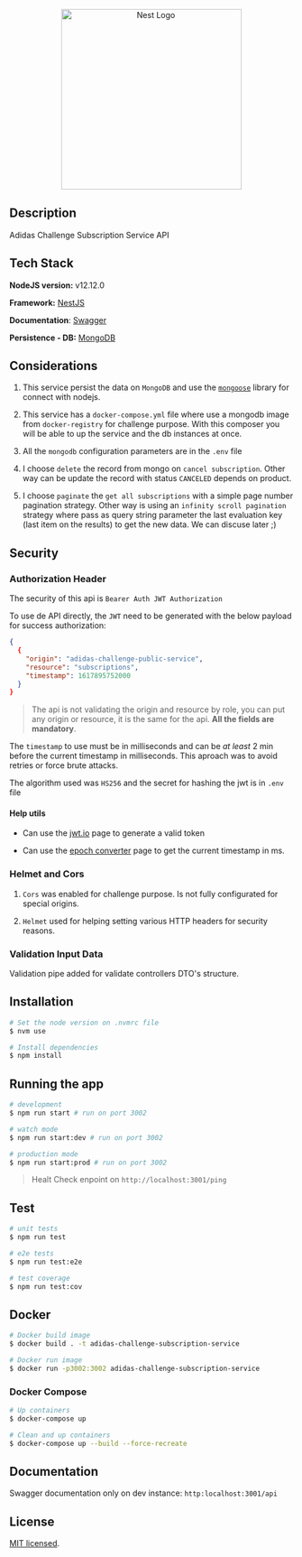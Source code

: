 <p align="center">
  <a href="http://nestjs.com/" target="blank"><img src="https://upload.wikimedia.org/wikipedia/commons/thumb/2/20/Adidas_Logo.svg/1024px-Adidas_Logo.svg.png" width="320" alt="Nest Logo" /></a>
</p>

## Description

Adidas Challenge Subscription Service API

## Tech Stack

**NodeJS version:** v12.12.0

**Framework:** [NestJS](https://nestjs.com/)

**Documentation**: [Swagger](https://swagger.io/)

**Persistence - DB:** [MongoDB](https://www.mongodb.com/)

## Considerations

1. This service persist the data on `MongoDB` and use the [`mongoose`](https://mongoosejs.com/) library for connect with nodejs.

2. This service has a `docker-compose.yml` file where use a mongodb image from `docker-registry` for challenge purpose. With this composer you will be able to up the service and the db instances at once.

3. All the `mongodb` configuration parameters are in the `.env` file

4. I choose `delete` the record from mongo on `cancel subscription`. Other way can be update the record with status `CANCELED` depends on product.

5. I choose `paginate` the `get all subscriptions` with a simple page number pagination strategy. Other way is using an `infinity scroll pagination` strategy where pass as query string parameter the last evaluation key (last item on the results) to get the new data. We can discuse later ;)

## Security

### Authorization Header

The security of this api is `Bearer Auth JWT Authorization`

To use de API directly, the `JWT` need to be generated with the below payload for success authorization:

```json
{
  {
    "origin": "adidas-challenge-public-service",
    "resource": "subscriptions",
    "timestamp": 1617895752000
  }
}
```

> The api is not validating the origin and resource by role, you can put any origin or resource, it is the same for the api. **All the fields are mandatory**.

The `timestamp` to use must be in milliseconds and can be *at least* 2 min before the current timestamp in milliseconds. This aproach was to avoid retries or force brute attacks.

The algorithm used was `HS256` and the secret for hashing the jwt is in `.env` file

#### Help utils

* Can use the [jwt.io](https://jwt.io/) page to generate a valid token

* Can use the [epoch converter](https://www.epochconverter.com/) page to get the current timestamp in ms.

### Helmet and Cors

1. `Cors` was enabled for challenge purpose. Is not fully configurated for special origins.

2. `Helmet` used for helping setting various HTTP headers for security reasons.

### Validation Input Data

Validation pipe added for validate controllers DTO's structure.

## Installation

```bash
# Set the node version on .nvmrc file
$ nvm use

# Install dependencies
$ npm install
```

## Running the app

```bash
# development
$ npm run start # run on port 3002

# watch mode
$ npm run start:dev # run on port 3002

# production mode
$ npm run start:prod # run on port 3002
```

> Healt Check enpoint on `http://localhost:3001/ping`

## Test

```bash
# unit tests
$ npm run test

# e2e tests
$ npm run test:e2e

# test coverage
$ npm run test:cov
```

## Docker

```bash
# Docker build image
$ docker build . -t adidas-challenge-subscription-service

# Docker run image
$ docker run -p3002:3002 adidas-challenge-subscription-service
```

### Docker Compose

```bash
# Up containers
$ docker-compose up

# Clean and up containers
$ docker-compose up --build --force-recreate
```

## Documentation

Swagger documentation only on dev instance: `http:localhost:3001/api`

## License

[MIT licensed](LICENSE).
